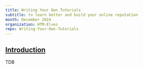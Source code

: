 ```yaml
---
title: Writing Your Own Tutorials
subtitle: to learn better and build your online reputation
month: December 2024
organization: HTM-Elves
repo: Writing-Your-Own-Tutorials
---
```

<section
id="intro"
aria-labelledby="intro"
data-item="Introduction"
>
<h2><a href="#intro">Introduction</a></h2>

TDB

</details>
</section>

